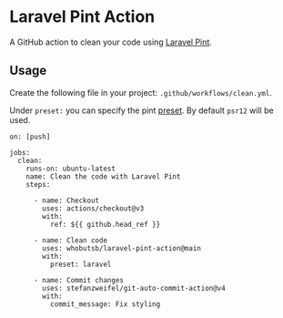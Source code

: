 # Laravel Pint Action

A GitHub action to clean your code using [Laravel Pint](https://github.com/laravel/pint).

## Usage

Create the following file in your project: `.github/workflows/clean.yml`.

Under `preset:` you can specify the pint [preset](https://github.com/laravel/pint#presets).  By default `psr12` will be used.

```
on: [push]

jobs: 
  clean:
    runs-on: ubuntu-latest
    name: Clean the code with Laravel Pint
    steps:

      - name: Checkout
        uses: actions/checkout@v3
        with: 
          ref: ${{ github.head_ref }}

      - name: Clean code
        uses: whobutsb/laravel-pint-action@main
        with:
          preset: laravel

      - name: Commit changes
        uses: stefanzweifel/git-auto-commit-action@v4
        with:
          commit_message: Fix styling
```

